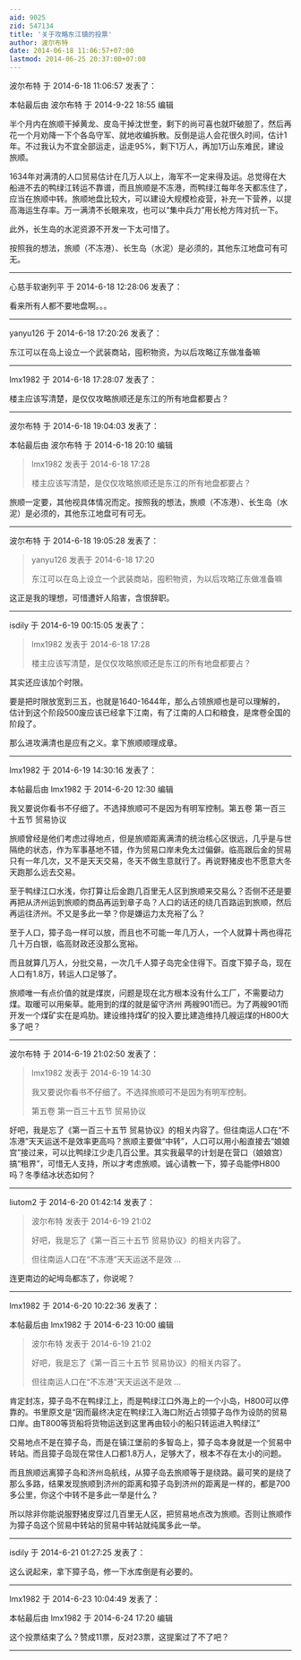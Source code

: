 ```yaml
---
aid: 9025
zid: 547134
title: '关于攻略东江镇的投票'
author: 波尔布特
date: 2014-06-18 11:06:57+07:00
lastmod: 2014-06-25 20:37:00+07:00
---
```


波尔布特 于 2014-6-18 11:06:57 发表了：

本帖最后由 波尔布特 于 2014-9-22 18:55 编辑 

半个月内在旅顺干掉黄龙、皮岛干掉沈世奎，剩下的尚可喜也就吓破胆了，然后再花一个月劝降一下个各岛守军、就地收编拆散。反倒是运人会花很久时间，估计1年。不过我认为不宜全部运走，运走95%，剩下1万人，再加1万山东难民，建设旅顺。

1634年对满清的人口贸易估计在几万人以上，海军不一定来得及运。总觉得在大船进不去的鸭绿江转运不靠谱，而且旅顺是不冻港，而鸭绿江每年冬天都冻住了，应当在旅顺中转。旅顺地盘比较大，可以建设大规模检疫营，补充一下营养，以提高海运生存率。万一满清不长眼来攻，也可以“集中兵力”用长枪方阵对抗一下。

此外，长生岛的水泥资源不开发一下太可惜了。

按照我的想法，旅顺（不冻港）、长生岛（水泥）是必须的，其他东江地盘可有可无。

---------

心慈手软谢列平 于 2014-6-18 12:28:06 发表了：

看来所有人都不要地盘啊。。。

---------

yanyu126 于 2014-6-18 17:20:26 发表了：

东江可以在岛上设立一个武装商站，囤积物资，为以后攻略辽东做准备嘛

---------

lmx1982 于 2014-6-18 17:28:07 发表了：

楼主应该写清楚，是仅仅攻略旅顺还是东江的所有地盘都要占？

---------

波尔布特 于 2014-6-18 19:04:03 发表了：

本帖最后由 波尔布特 于 2014-6-18 20:10 编辑 


> 
> lmx1982 发表于 2014-6-18 17:28
> 
> 楼主应该写清楚，是仅仅攻略旅顺还是东江的所有地盘都要占？



旅顺一定要，其他视具体情况而定。按照我的想法，旅顺（不冻港）、长生岛（水泥）是必须的，其他东江地盘可有可无。

---------

波尔布特 于 2014-6-18 19:05:28 发表了：

> yanyu126 发表于 2014-6-18 17:20
> 
> 东江可以在岛上设立一个武装商站，囤积物资，为以后攻略辽东做准备嘛



这正是我的理想，可惜遭奸人陷害，含恨辞职。

---------

isdily 于 2014-6-19 00:15:05 发表了：

> lmx1982 发表于 2014-6-18 17:28
> 
> 楼主应该写清楚，是仅仅攻略旅顺还是东江的所有地盘都要占？



其实还应该加个时限。

要是把时限放宽到三五，也就是1640-1644年，那么占领旅顺也是可以理解的，估计到这个阶段500废应该已经拿下江南，有了江南的人口和粮食，是席卷全国的阶段了。

那么进攻满清也是应有之义。拿下旅顺顺理成章。

---------

lmx1982 于 2014-6-19 14:30:16 发表了：

本帖最后由 lmx1982 于 2014-6-20 12:30 编辑 

我又要说你看书不仔细了。不选择旅顺可不是因为有明军控制。第五卷 第一百三十五节 贸易协议

旅顺曾经是他们考虑过得地点，但是旅顺距离满清的统治核心区很远，几乎是与世隔绝的状态，作为军事基地不错，作为贸易口岸未免太过偏僻。临高跟后金的贸易只有一年几次，又不是天天交易，冬天不做生意就行了。再说野猪皮也不愿意大冬天跑那么远去交易。

至于鸭绿江口水浅，你打算让后金跑几百里无人区到旅顺来交易么？否侧不还是要再把从济州运到旅顺的商品再运到章子岛？人口的话还的绕几百路运到旅顺，然后再运往济州。不又是多此一举？你是嫌运力太充裕了么？

至于人口，獐子岛一样可以放，而且也不可能一年几万人，一个人就算十两也得花几十万白银，临高财政还没那么宽裕。

而且就算几万人，分批交易，一次几千人獐子岛完全住得下。百度下獐子岛，现在人口有1.8万，转运人口足够了。

旅顺唯一有点价值的就是煤炭，问题是现在北方根本没有什么工厂，不需要动力煤。取暖可以用柴草。能用到的煤的就是留守济州 两艘901而已。为了两艘901而开发一个煤矿实在是鸡肋。建设维持煤矿的投入要比建造维持几艘运煤的H800大多了吧？

---------

波尔布特 于 2014-6-19 21:02:50 发表了：

> lmx1982 发表于 2014-6-19 14:30
> 
> 我又要说你看书不仔细了。不选择旅顺可不是因为有明军控制。
> 
> 第五卷 第一百三十五节 贸易协议



好吧，我是忘了《第一百三十五节 贸易协议》的相关内容了。但往南运人口在“不冻港”天天运送不是效率更高吗？旅顺主要做“中转”，人口可以用小船直接去“娘娘宫”接过来，可以比鸭绿江少走几百公里。其实我最早的计划是在营口（娘娘宫）搞“租界”，可惜无人支持，所以才考虑旅顺。诚心请教一下，獐子岛能停H800吗？冬季结冰状态如何？

---------

liutom2 于 2014-6-20 01:42:14 发表了：

> 波尔布特 发表于 2014-6-19 21:02
> 
> 好吧，我是忘了《第一百三十五节 贸易协议》的相关内容了。
> 
> 但往南运人口在“不冻港”天天运送不是效 ...



连更南边的屺坶岛都冻了，你说呢？

---------

lmx1982 于 2014-6-20 10:22:36 发表了：

本帖最后由 lmx1982 于 2014-6-23 10:00 编辑 


> 
> 波尔布特 发表于 2014-6-19 21:02
> 
> 好吧，我是忘了《第一百三十五节 贸易协议》的相关内容了。
> 
> 但往南运人口在“不冻港”天天运送不是效 ...



肯定封冻，獐子岛不在鸭绿江上，而是鸭绿江口外海上的一个小岛，H800可以停靠的。书里原文是“因而最终决定在鸭绿江入海口附近占领獐子岛作为设防的贸易口岸。由T800等货船将货物运送到这里再由较小的船只转运进入鸭绿江”

交易地点不是在獐子岛，而是在镇江堡前的多智岛上，獐子岛本身就是一个贸易中转站。而且獐子岛现在常住人口都1.8万人，足够大了，根本不存在太小的问题。

而且旅顺远离獐子岛和济州岛航线，从獐子岛去旅顺等于是绕路。最可笑的是绕了那么多路，结果发现旅顺到济州的距离和獐子岛到济州的距离是一样的，都是700多公里，你这个中转不是多此一举是什么？

所以除非你能说服野猪皮穿过几百里无人区，把贸易地点改为旅顺。否则让旅顺作为獐子岛这个贸易中转站的贸易中转站就纯属多此一举。

---------

isdily 于 2014-6-21 01:27:25 发表了：

这么说起来，拿下獐子岛，修一下水库倒是有必要的。

---------

lmx1982 于 2014-6-23 10:04:49 发表了：

本帖最后由 lmx1982 于 2014-6-24 17:20 编辑 

这个投票结束了么？赞成11票，反对23票，这提案过了不了吧？

---------

